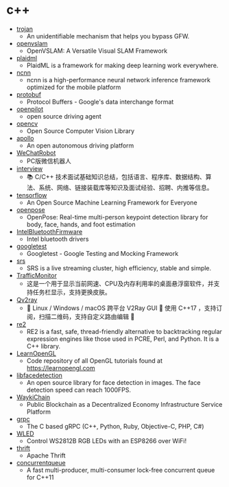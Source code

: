 # c++
- [trojan](https://github.com/trojan-gfw/trojan)
  - An unidentifiable mechanism that helps you bypass GFW.
- [openvslam](https://github.com/xdspacelab/openvslam)
  - OpenVSLAM: A Versatile Visual SLAM Framework
- [plaidml](https://github.com/plaidml/plaidml)
  - PlaidML is a framework for making deep learning work everywhere.
- [ncnn](https://github.com/Tencent/ncnn)
  - ncnn is a high-performance neural network inference framework optimized for the mobile platform
- [protobuf](https://github.com/protocolbuffers/protobuf)
  - Protocol Buffers - Google's data interchange format
- [openpilot](https://github.com/commaai/openpilot)
  - open source driving agent
- [opencv](https://github.com/opencv/opencv)
  - Open Source Computer Vision Library
- [apollo](https://github.com/ApolloAuto/apollo)
  - An open autonomous driving platform
- [WeChatRobot](https://github.com/TonyChen56/WeChatRobot)
  - PC版微信机器人
- [interview](https://github.com/huihut/interview)
  - 📚 C/C++ 技术面试基础知识总结，包括语言、程序库、数据结构、算法、系统、网络、链接装载库等知识及面试经验、招聘、内推等信息。
- [tensorflow](https://github.com/tensorflow/tensorflow)
  - An Open Source Machine Learning Framework for Everyone
- [openpose](https://github.com/CMU-Perceptual-Computing-Lab/openpose)
  - OpenPose: Real-time multi-person keypoint detection library for body, face, hands, and foot estimation
- [IntelBluetoothFirmware](https://github.com/zxystd/IntelBluetoothFirmware)
  - Intel bluetooth drivers
- [googletest](https://github.com/google/googletest)
  - Googletest - Google Testing and Mocking Framework
- [srs](https://github.com/ossrs/srs)
  - SRS is a live streaming cluster, high efficiency, stable and simple.
- [TrafficMonitor](https://github.com/zhongyang219/TrafficMonitor)
  - 这是一个用于显示当前网速、CPU及内存利用率的桌面悬浮窗软件，并支持任务栏显示，支持更换皮肤。
- [Qv2ray](https://github.com/Qv2ray/Qv2ray)
  - 🌟 Linux / Windows / macOS 跨平台 V2Ray GUI 🔨 使用 C++17 ，支持订阅，扫描二维码，支持自定义路由编辑 🌟
- [re2](https://github.com/google/re2)
  - RE2 is a fast, safe, thread-friendly alternative to backtracking regular expression engines like those used in PCRE, Perl, and Python. It is a C++ library.
- [LearnOpenGL](https://github.com/JoeyDeVries/LearnOpenGL)
  - Code repository of all OpenGL tutorials found at https://learnopengl.com
- [libfacedetection](https://github.com/ShiqiYu/libfacedetection)
  - An open source library for face detection in images. The face detection speed can reach 1000FPS.
- [WaykiChain](https://github.com/WaykiChain/WaykiChain)
  - Public Blockchain as a Decentralized Economy Infrastructure Service Platform
- [grpc](https://github.com/grpc/grpc)
  - The C based gRPC (C++, Python, Ruby, Objective-C, PHP, C#)
- [WLED](https://github.com/Aircoookie/WLED)
  - Control WS2812B RGB LEDs with an ESP8266 over WiFi!
- [thrift](https://github.com/apache/thrift)
  - Apache Thrift
- [concurrentqueue](https://github.com/cameron314/concurrentqueue)
  - A fast multi-producer, multi-consumer lock-free concurrent queue for C++11
